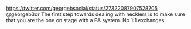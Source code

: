 https://twitter.com/georgebsocial/status/27322087907528705 @georgeb3dr The first step towards dealing with hecklers is to make sure that you are the one on stage with a PA system. No 1:1 exchanges.